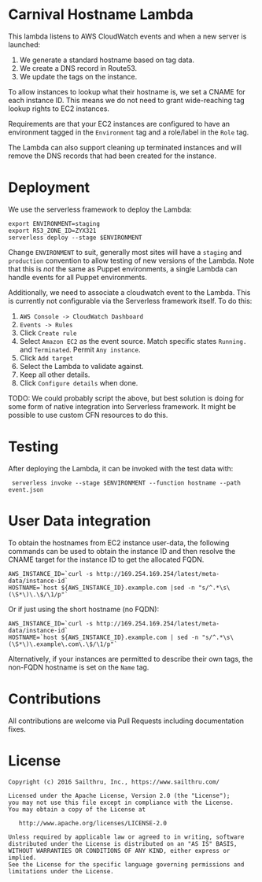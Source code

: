 # Carnival Hostname Lambda

This lambda listens to AWS CloudWatch events and when a new server is launched:

1. We generate a standard hostname based on tag data.
2. We create a DNS record in Route53.
3. We update the tags on the instance.

To allow instances to lookup what their hostname is, we set a CNAME for each
instance ID. This means we do not need to grant wide-reaching tag lookup rights
to EC2 instances.

Requirements are that your EC2 instances are configured to have an environment
tagged in the `Environment` tag and a role/label in the `Role` tag.

The Lambda can also support cleaning up terminated instances and will remove
the DNS records that had been created for the instance.

# Deployment

We use the serverless framework to deploy the Lambda:

    export ENVIRONMENT=staging
    export R53_ZONE_ID=ZYX321
    serverless deploy --stage $ENVIRONMENT

Change `ENVIRONMENT` to suit, generally most sites will have a `staging` and
`production` convention to allow testing of new versions of the Lambda. Note
that this is *not* the same as Puppet environments, a single Lambda can handle
events for all Puppet environments.

Additionally, we need to associate a cloudwatch event to the Lambda. This is
currently not configurable via the Serverless framework itself. To do this:

1. `AWS Console -> CloudWatch Dashboard`
2. `Events -> Rules`
3. Click `Create rule`
4. Select `Amazon EC2` as the event source. Match specific states `Running.` and
   `Terminated`. Permit `Any instance`.
5. Click `Add target`
6. Select the Lambda to validate against.
7. Keep all other details.
8. Click `Configure details` when done.


TODO: We could probably script the above, but best solution is doing for some
form of native integration into Serverless framework. It might be possible to
use custom CFN resources to do this.


# Testing

After deploying the Lambda, it can be invoked with the test data with:

     serverless invoke --stage $ENVIRONMENT --function hostname --path event.json


# User Data integration

To obtain the hostnames from EC2 instance user-data, the following commands can
be used to obtain the instance ID and then resolve the CNAME target for the
instance ID to get the allocated FQDN.

    AWS_INSTANCE_ID=`curl -s http://169.254.169.254/latest/meta-data/instance-id`
    HOSTNAME=`host ${AWS_INSTANCE_ID}.example.com |sed -n "s/^.*\s\(\S*\)\.\$/\1/p"`

Or if just using the short hostname (no FQDN):

    AWS_INSTANCE_ID=`curl -s http://169.254.169.254/latest/meta-data/instance-id`
    HOSTNAME=`host ${AWS_INSTANCE_ID}.example.com | sed -n "s/^.*\s\(\S*\)\.example\.com\.\$/\1/p"`

Alternatively, if your instances are permitted to describe their own tags, the
non-FQDN hostname is set on the `Name` tag.


# Contributions

All contributions are welcome via Pull Requests including documentation fixes.


# License

    Copyright (c) 2016 Sailthru, Inc., https://www.sailthru.com/

    Licensed under the Apache License, Version 2.0 (the "License");
    you may not use this file except in compliance with the License.
    You may obtain a copy of the License at

       http://www.apache.org/licenses/LICENSE-2.0

    Unless required by applicable law or agreed to in writing, software
    distributed under the License is distributed on an "AS IS" BASIS,
    WITHOUT WARRANTIES OR CONDITIONS OF ANY KIND, either express or implied.
    See the License for the specific language governing permissions and
    limitations under the License.
